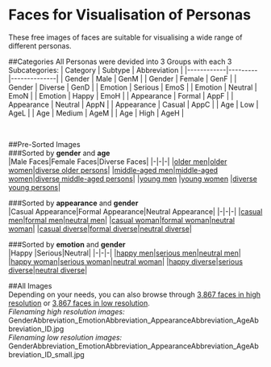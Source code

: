 
# Faces for Visualisation of Personas

These free images of faces are suitable for visualising a wide range of different personas.
<br/>

##Categories
All Personas were devided into 3 Groups with each 3 Subcategories: 
| Category   | Subtype | Abbreviation |
|------------|---------|--------------|
| Gender     | Male    | GenM         |
| Gender     | Female  | GenF         |
| Gender     | Diverse | GenD         |
| Emotion    | Serious | EmoS         |
| Emotion    | Neutral | EmoN         |
| Emotion    | Happy   | EmoH         |
| Appearance | Formal  | AppF         |
| Appearance | Neutral | AppN         |
| Appearance | Casual  | AppC         |
| Age        | Low     | AgeL         |
| Age        | Medium  | AgeM         |
| Age        | High    | AgeH         |

<br/>

##Pre-Sorted Images<br/>
###Sorted by <b>gender</b> and <b>age</b><br/>
|Male Faces|Female Faces|Diverse Faces|
|-|-|-|
|[older men](https://github.com/human-centered-ai-lab/PERSONAS/tree/main/Resources/Faces/GenderMale/AgeHigh)|[older women](https://github.com/human-centered-ai-lab/PERSONAS/tree/main/Resources/Faces/GenderFemale/AgeHigh)|[diverse older persons](https://github.com/human-centered-ai-lab/PERSONAS/tree/main/Resources/Faces/GenderDiverse/AgeHigh)|
|[middle-aged men](https://github.com/human-centered-ai-lab/PERSONAS/tree/main/Resources/Faces/GenderMale/AgeMedium)|[middle-aged women](https://github.com/human-centered-ai-lab/PERSONAS/tree/main/Resources/Faces/GenderFemale/AgeMedium)|[diverse middle-aged persons](https://github.com/human-centered-ai-lab/PERSONAS/tree/main/Resources/Faces/GenderDiverse/AgeMedium)|
|[young men](https://github.com/human-centered-ai-lab/PERSONAS/tree/main/Resources/Faces/GenderMale/AgeLow)  |[young women](https://github.com/human-centered-ai-lab/PERSONAS/tree/main/Resources/Faces/GenderFemale/AgeLow)  |[diverse young persons](https://github.com/human-centered-ai-lab/PERSONAS/tree/main/Resources/Faces/GenderDiverse/AgeLow)|
<br/>

###Sorted by <b>appearance</b> and <b>gender</b><br/>
|Casual Appearance|Formal Appearance|Neutral Appearance|
|-|-|-|
|[casual men](https://github.com/human-centered-ai-lab/PERSONAS/tree/main/Resources/Faces/AppearanceCasual/GenderMale/)|[formal men](https://github.com/human-centered-ai-lab/PERSONAS/tree/main/Resources/Faces/AppearanceFormal/GenderMale/)|[neutral men](https://github.com/human-centered-ai-lab/PERSONAS/tree/main/Resources/Faces/AppearanceNeutral/GenderMale/)|
|[casual woman](https://github.com/human-centered-ai-lab/PERSONAS/tree/main/Resources/Faces/AppearanceCasual/GenderFemale/)|[formal woman](https://github.com/human-centered-ai-lab/PERSONAS/tree/main/Resources/Faces/AppearanceFormal/GenderFemale/)|[neutral woman](https://github.com/human-centered-ai-lab/PERSONAS/tree/main/Resources/Faces/AppearanceNeutral/GenderFemale/)|
|[casual diverse](https://github.com/human-centered-ai-lab/PERSONAS/tree/main/Resources/Faces/AppearanceCasual/GenderDiverse/)|[formal diverse](https://github.com/human-centered-ai-lab/PERSONAS/tree/main/Resources/Faces/AppearanceFormal/GenderDiverse/)|[neutral diverse](https://github.com/human-centered-ai-lab/PERSONAS/tree/main/Resources/Faces/AppearanceNeutral/GenderDiverse/)|
<br/>

###Sorted by <b>emotion</b> and <b>gender</b><br/>
|Happy |Serious|Neutral|
|-|-|-|
|[happy men](https://github.com/human-centered-ai-lab/PERSONAS/tree/main/Resources/Faces/EmotionHappy/GenderMale/)|[serious men](https://github.com/human-centered-ai-lab/PERSONAS/tree/main/Resources/Faces/EmotionSerious/GenderMale/)|[neutral men](https://github.com/human-centered-ai-lab/PERSONAS/tree/main/Resources/Faces/EmotionNeutral/GenderMale/)|
|[happy woman](https://github.com/human-centered-ai-lab/PERSONAS/tree/main/Resources/Faces/EmotionHappy/GenderFemale/)|[serious woman](https://github.com/human-centered-ai-lab/PERSONAS/tree/main/Resources/Faces/EmotionSerious/GenderFemale/)|[neutral woman](https://github.com/human-centered-ai-lab/PERSONAS/tree/main/Resources/Faces/EmotionNeutral/GenderFemale/)|
|[happy diverse](https://github.com/human-centered-ai-lab/PERSONAS/tree/main/Resources/Faces/EmotionHappy/GenderDiverse/)|[serious diverse](https://github.com/human-centered-ai-lab/PERSONAS/tree/main/Resources/Faces/EmotionSerious/GenderDiverse/)|[neutral diverse](https://github.com/human-centered-ai-lab/PERSONAS/tree/main/Resources/Faces/EmotionNeutral/GenderDiverse/)|
<br/>

##All Images<br/>
Depending on your needs, you can also browse through [3,867 faces in high resolution](https://github.com/human-centered-ai-lab/PERSONAS/tree/main/Resources/Faces/AllFacesHighRes)  or [3,867 faces in low resolution](https://github.com/human-centered-ai-lab/PERSONAS/tree/main/Resources/Faces/AllFacesLowRes).<br />
<i>Filenaming high resolution images:</i> GenderAbbreviation_EmotionAbbreviation_AppearanceAbbreviation_AgeAbbreviation_ID.jpg<br />
<i>Filenaming low resolution images:</i> GenderAbbreviation_EmotionAbbreviation_AppearanceAbbreviation_AgeAbbreviation_ID_small.jpg<br />


